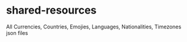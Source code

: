 # shared-resources
All Currencies, Countries, Emojies, Languages, Nationalities, Timezones json files 
